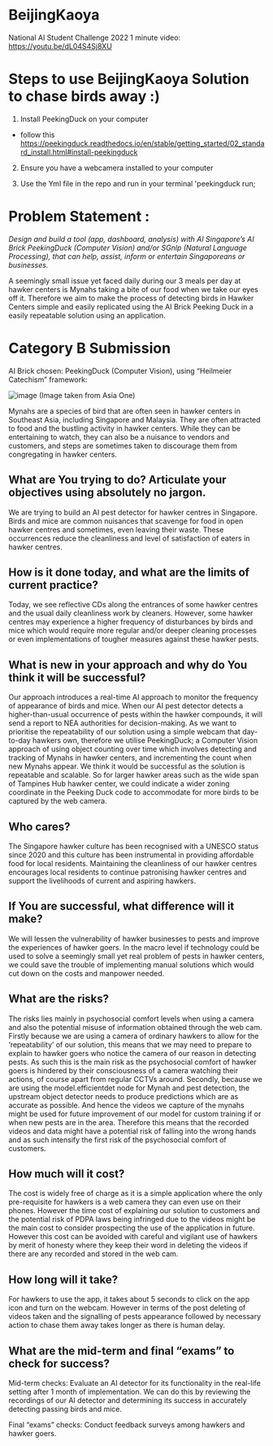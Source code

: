 # BeijingKaoya
National AI Student Challenge 2022
1 minute video: https://youtu.be/dL04S4Sj8XU


# Steps to use BeijingKaoya Solution to chase birds away :) 
1. Install PeekingDuck on your computer 
- follow this https://peekingduck.readthedocs.io/en/stable/getting_started/02_standard_install.html#install-peekingduck

2. Ensure you have a webcamera installed to your computer 


3. Use the Yml file in the repo and run in your terminal 'peekingduck run; 


# Problem Statement : 

*Design and build a tool (app, dashboard, analysis) with AI Singapore’s AI Brick PeekingDuck (Computer Vision) and/or SGnlp (Natural Language Processing), that can help, assist, inform or entertain Singaporeans or businesses.*

A seemingly small issue yet faced daily during our 3 meals per day at hawker centers is Mynahs taking a bite of our food when we take our eyes off it. Therefore we aim to make the process of detecting birds in Hawker Centers simple and easily replicated using the AI Brick Peeking Duck in a easily repeatable solution using an application. 


# Category B Submission
AI Brick chosen: PeekingDuck (Computer Vision), using “Heilmeier Catechism” framework: 

![image](https://user-images.githubusercontent.com/93199737/216832404-8b82849a-4bce-4eb2-bedb-8c1a9fbd3b6e.png)
(Image taken from Asia One) 

Mynahs are a species of bird that are often seen in hawker centers in Southeast Asia, including Singapore and Malaysia. They are often attracted to food and the bustling activity in hawker centers. While they can be entertaining to watch, they can also be a nuisance to vendors and customers, and steps are sometimes taken to discourage them from congregating in hawker centers.

## What are You trying to do? Articulate your objectives using absolutely no jargon.
We are trying to build an AI pest detector for hawker centres in Singapore. Birds and mice are common nuisances that scavenge for food in open hawker centres and sometimes, even leaving their waste. These occurrences reduce the cleanliness and level of satisfaction of eaters in hawker centres. 


## How is it done today, and what are the limits of current practice? 
Today, we see reflective CDs along the entrances of some hawker centres and the usual daily cleanliness work by cleaners. However, some hawker centres may experience a higher frequency of disturbances by birds and mice which would require more regular and/or deeper cleaning processes or even implementations of tougher measures against these hawker pests. 

## What is new in your approach and why do You think it will be successful? 
Our approach introduces a real-time AI approach to monitor the frequency of appearance of birds and mice. When our AI pest detector detects a higher-than-usual occurrence of pests within the hawker compounds, it will send a report to NEA authorities for decision-making. As we want to prioritise the repeatability of our solution using a simple webcam that day-to-day hawkers own, therefore we utilise PeekingDuck; a Computer Vision approach of using object counting over time which involves detecting and tracking of Mynahs in hawker centers, and incrementing the count when new Mynahs appear. We think it would be successful as the solution is repeatable and scalable. So for larger hawker areas such as the wide span of Tampines Hub hawker center, we could indicate a wider zoning coordinate in the Peeking Duck code to accommodate for more birds to be captured by the web camera. 

## Who cares? 
The Singapore hawker culture has been recognised with a UNESCO status since 2020 and this culture has been instrumental in providing affordable food for local residents. Maintaining the cleanliness of our hawker centres encourages local residents to continue patronising hawker centres and support the livelihoods of current and aspiring hawkers.

## If You are successful, what difference will it make? 
We will lessen the vulnerability of hawker businesses to pests and improve the experiences of hawker goers. In the macro level if technology could be used to solve a seemingly small yet real problem of pests in hawker centers, we could save the trouble of implementing manual solutions which would cut down on the costs and manpower needed.

## What are the risks? 
The risks lies mainly in psychosocial comfort levels when using a camera and also the potential misuse of information obtained through the web cam. 
Firstly because we are using a camera of ordinary hawkers to allow for the ‘repeatability’ of our solution, this means that we may need to prepare to explain to hawker goers who notice the camera of our reason in detecting pests. As such this is the main risk as the psychosocial comfort of hawker goers is hindered by their consciousness of a camera watching their actions, of course apart from regular CCTVs around. 
Secondly, because we are using the model.efficientdet node for Mynah and pest detection, the upstream object detector needs to produce predictions which are as accurate as possible. And hence the videos we capture of the mynahs might be used for future improvement of our model for custom training if or when new pests are in the area. Therefore this means that the recorded videos and data might have a potential risk of falling into the wrong hands and as such intensify the first risk of the psychosocial comfort of customers.

## How much will it cost? 
The cost is widely free of charge as it is a simple application where the only pre-requisite for hawkers is a web camera they can even use on their phones. However the time cost of explaining our solution to customers and the potential risk of PDPA laws being infringed due to the videos might be the main cost to consider prospecting the use of the application in future. However this cost can be avoided with careful and vigilant use of hawkers by merit of honesty where they keep their word in deleting the videos if there are any recorded and stored in the web cam. 

## How long will it take? 
For hawkers to use the app, it takes about 5 seconds to click on the app icon and turn on the webcam. However in terms of the post deleting of videos taken and the signalling of pests appearance followed by necessary action to chase them away takes longer as there is human delay. 

## What are the mid-term and final “exams” to check for success? 
Mid-term checks:
Evaluate an AI detector for its functionality in the real-life setting after 1 month of implementation. We can do this by reviewing the recordings of our AI detector and determining its success in accurately detecting passing birds and mice. 

Final “exams” checks:
Conduct feedback surveys among hawkers and hawker goers. 
